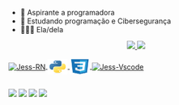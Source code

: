 

- 🔭 Aspirante a programadora
- 🌱 Estudando programação e Cibersegurança
- 👩🏽‍💻 Ela/dela

<div align="center">
  <a href="https://github.com/jessicaalines">
  <img height="180em" src="https://github-readme-stats.vercel.app/api?username=jessicaalines&show_icons=true&theme=cobalt&include_all_commits=true&count_private=true"/>
 <img height="180em" src="https://github-readme-stats.vercel.app/api/top-langs/?username=jessicaalines&layout=compact&langs_count=7&theme=cobalt"/>
</div>
  
  <div style="display: inline_block"><br>  
  <img align="center" alt="Jess-RN" height="30" width="40" src="https://icons8.com/icon/123603/react-native">  
  <img align="center" alt="Jess-Python" height="30" width="40" src="https://raw.githubusercontent.com/devicons/devicon/master/icons/python/python-original.svg"> 
  <img align="center" alt="David-CSS" height="30" width="40" src="https://raw.githubusercontent.com/devicons/devicon/master/icons/css3/css3-original.svg">
  <img align="center" alt="Jess-Vscode" height="30" width="40" src="https://cdn.jsdelivr.net/gh/devicons/devicon/icons/vscode/vscode-original.svg" />  

  </div>
  
  ##
  
  <div> 
  
  <a href="https://instagram.com/codandocomjess" target="_blank"><img src="https://img.shields.io/badge/-Instagram-%23E4405F?style=for-the-badge&logo=instagram&logoColor=white" target="_blank"></a>
 	 <a href="https://discord.gg/#" target="_blank"><img src="https://img.shields.io/badge/Discord-7289DA?style=for-the-badge&logo=discord&logoColor=white" target="_blank"></a> 
  <a href = "mailto:jess.alineoliveira@gmail.com"><img src="https://img.shields.io/badge/-Gmail-%23333?style=for-the-badge&logo=gmail&logoColor=white" target="_blank"></a>
  <a href="https://www.linkedin.com/in/jessica-aline-soares-oliveira/" target="_blank"><img src="https://img.shields.io/badge/-LinkedIn-%230077B5?style=for-the-badge&logo=linkedin&logoColor=white" target="_blank"></a> 
  
</div>
